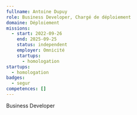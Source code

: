 ```yaml
---
fullname: Antoine Dupuy
role: Business Developer, Chargé de déploiement
domaine: Déploiement
missions:
  - start: 2022-09-26
    end: 2025-09-25
    status: independent
    employer: Omnicité
    startups:
      - homologation
startups:
  - homologation
badges:
  - segur
competences: []
---
```

Business Developer